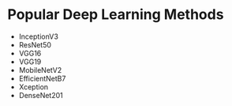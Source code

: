# Popular Deep Learning Methods

- InceptionV3
- ResNet50
- VGG16
- VGG19
- MobileNetV2
- EfficientNetB7
- Xception
- DenseNet201
